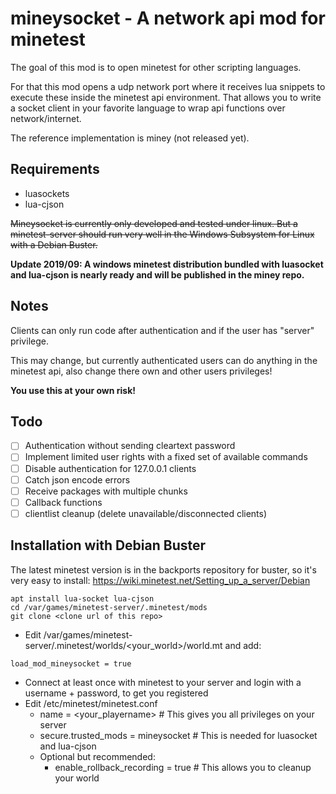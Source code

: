 # mineysocket - A network api mod for minetest

The goal of this mod is to open minetest for other scripting languages.

For that this mod opens a udp network port where it receives lua snippets to execute these inside the minetest api environment.
That allows you to write a socket client in your favorite language to wrap api functions over network/internet.

The reference implementation is miney (not released yet).

## Requirements

* luasockets
* lua-cjson

~~Mineysocket is currently only developed and tested under linux. But a minetest-server should run very well in the Windows Subsystem for Linux with a Debian Buster.~~

**Update 2019/09: A windows minetest distribution bundled with luasocket and lua-cjson is nearly ready and will be published in the miney repo.**

## Notes

Clients can only run code after authentication and if the user has "server" privilege.

This may change, but currently authenticated users can do anything in the minetest api, also change there own and other users privileges!

**You use this at your own risk!**

## Todo

- [ ] Authentication without sending cleartext password
- [ ] Implement limited user rights with a fixed set of available commands
- [ ] Disable authentication for 127.0.0.1 clients
- [ ] Catch json encode errors
- [ ] Receive packages with multiple chunks
- [ ] Callback functions
- [ ] clientlist cleanup (delete unavailable/disconnected clients)

## Installation with Debian Buster

The latest minetest version is in the backports repository for buster, so it's very easy to install: https://wiki.minetest.net/Setting_up_a_server/Debian
```
apt install lua-socket lua-cjson
cd /var/games/minetest-server/.minetest/mods
git clone <clone url of this repo>
```
* Edit /var/games/minetest-server/.minetest/worlds/\<your_world\>/world.mt and add:
```
load_mod_mineysocket = true
```
* Connect at least once with minetest to your server and login with a username + password, to get you registered
* Edit /etc/minetest/minetest.conf
  * name = \<your_playername\>  # This gives you all privileges on your server
  * secure.trusted_mods = mineysocket  # This is needed for luasocket and lua-cjson
  * Optional but recommended:
    * enable_rollback_recording = true  # This allows you to cleanup your world
